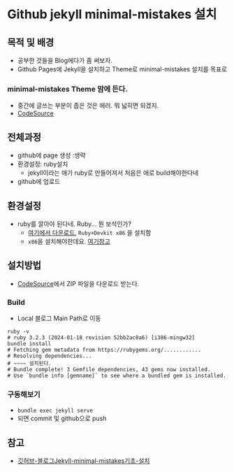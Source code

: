 # Github jekyll minimal-mistakes 설치

## 목적 및 배경

- 공부한 것들을 Blog에다가 좀 써보자.
- Github Pages에 Jekyll을 설치하고 Theme로 minimal-mistakes 설치를 목표로

### minimal-mistakes Theme 맘에 든다.

- 중간에 글쓰는 부분이 좁은 것은 에러. 뭐 넓히면 되겠지.
- [CodeSource](https://github.com/mmistakes/minimal-mistakes)

## 전체과정

- github에 page 생성 :생략
- 환경설정: ruby설치
  - jekyll이라는 애가 ruby로 만들어져서 처음은 애로 build해야한다네
- github에 업로드

## 환경설정

- ruby를 깔아야 된다네. Ruby... 뭔 보석인가?
  - [여기에서 다운로드](https://rubyinstaller.org/downloads/), `Ruby+Devkit x86` 을 설치함
  - `x86`을 설치해야한데요. [여기참고](https://seong6496.tistory.com/256)

## 설치방법

- [CodeSource](https://github.com/mmistakes/minimal-mistakes)에서 ZIP 파일을 다운로드 받는다.

### Build

- Local 블로그 Main Path로 이동

```log
ruby -v
# ruby 3.2.3 (2024-01-18 revision 52bb2ac0a6) [i386-mingw32]
bundle install
# Fetching gem metadata from https://rubygems.org/............
# Resolving dependencies...
# ~~~~ 설치된다.
# Bundle complete! 3 Gemfile dependencies, 43 gems now installed.
# Use `bundle info [gemname]` to see where a bundled gem is installed.
```

### 구동해보기

- `bundle exec jekyll serve`
- 되면 commit 및 github으로 push

## 참고

- [깃허브-블로그Jekyll-minimal-mistakes기초-설치](https://velog.io/@sugar_ghost/%EA%B9%83%ED%97%88%EB%B8%8C-%EB%B8%94%EB%A1%9C%EA%B7%B8Jekyll-minimal-mistakes%EA%B8%B0%EC%B4%88-%EC%84%A4%EC%B9%98)